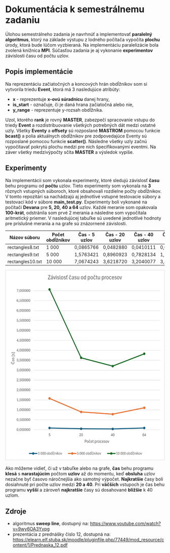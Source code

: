 # Dokumentácia k semestrálnemu zadaniu

Úlohou semestrálneho zadania je navrhnúť a implementovať 
**paralelný algoritmus**, ktorý na základe výstupu
z lodného počítača vypočíta **plochu** úrody, ktorá bude
lúčom vyzbieraná. Na implementáciu paralelizácie bola
zvolená knižnica **MPI**. Súčasťou zadania je aj vykonanie
**experimentov** závislosti času od počtu uzlov.

## Popis implementácie
Na reprezentáciu začiatočných a koncových hrán obdĺžnikov 
som si vytvorila triedu **Event**, ktorá má 3 nasledujúce 
atribúty:
- **x** - reprezentuje **x-ovú súradnicu** danej hrany,
- **is_start** - označuje, či je daná hrana začiatočná
alebo nie,
- **y_range** - reprezentuje y-rozsah obdĺžnika.

Uzol, ktorého **rank** je rovný **MASTER**, zabezpečí 
spracovanie vstupu do triedy **Event** a rozdistribuovanie 
všetkých potrebných dát medzi ostatné uzly. Všetky 
**Eventy** a **offsety** sú rozposlané **MASTROM** pomocou 
funkcie **bcast()** a polia aktuálnych obdĺžnikov pre 
zodpovedajúce Eventy sú rozposlané pomocou funkcie 
**scatter()**. Následne všetky uzly začnú vypočítavať 
pokrytú plochu medzi pre nich špecifikovanými eventmi. Na 
záver všetky medzivýpočty sčíta **MASTER** a výsledok vypíše.

## Experimenty
Na implementácii som vykonala experimenty, ktoré sledujú
závislosť **času** behu programu od **počtu** uzlov. 
Tieto experimenty som vykonala na **3** rôznych vstupných 
súboroch, ktoré obsahovali rozdielne počty obdĺžnikov. 
V tomto repozitári sa nachádzajú aj jednotlivé vstupné 
testovacie súbory a testovací kód v súbore **main_test.py**.
Experimenty boli vykonané na počítači **Devana** pre 
**5, 20, 40 a 64** uzlov. Každé meranie som opakovala 
**100-krát**, odstránila som prvé 2 merania a následne 
som vypočítala aritmetický priemer. V nasledujúcej tabuľke 
sú uvedené jednotlivé hodnoty pre príslušné merania 
a na grafe sú znázornené závislosti.

| Názov súboru     | Počet obdĺžnikov | Čas - 5 uzlov | Čas - 20 uzlov | Čas - 40 uzlov | Čas - 64 uzlov |
|------------------|------------------|---------------|----------------|----------------|----------------|
| rectangles8.txt  | 1 000            | 0,0865766     | 0,0482880      | 0,0410111      | 0,0871039      |
| rectangles9.txt  | 5 000            | 1,5763421     | 0,8960923      | 0,7828134      | 1,1046632      |
| rectangles10.txt | 10 000           | 7,0674243     | 3,6218720      | 3,2040077      | 3,8259710      |

<img src="graf.png" alt="Graf" width="650" height="600">

Ako môžeme vidieť, či už v tabuľke alebo na grafe, 
**čas** behu programu **klesá** s **narastajúcim** 
počtom **uzlov** až do momentu, keď **obsluha** 
uzlov nezačne byť časovo náročnejšia ako samotný 
výpočet. **Najkratšie** časy boli dosiahnuté pri 
počte uzlov medzi **20 a 40**. Pri **väčších** 
vstupoch je čas behu programu **vyšší** a zároveň
**najkratšie** časy sú dosahované **bližšie** k 40 uzlom.

## Zdroje
- algoritmus **sweep line**, dostupný na:
https://www.youtube.com/watch?v=9wy6OA3Yvpg
- prezentácia z prednášky číslo 12, dostupná na:
https://elearn.elf.stuba.sk/moodle/pluginfile.php/77449/mod_resource/content/1/Prednaska_12.pdf